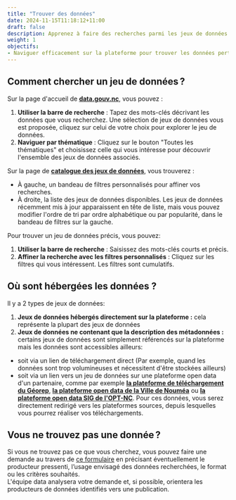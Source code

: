 ```yaml
---
title: "Trouver des données"
date: 2024-11-15T11:18:12+11:00
draft: false
description: Apprenez à faire des recherches parmi les jeux de données disponibles sur la plateforme."
weight: 1
objectifs:
- Naviguer efficacement sur la plateforme pour trouver les données pertinentes
---
```


## Comment chercher un jeu de données ?

Sur la page d'accueil de **[data.gouv.nc](https://data.gouv.nc/)**, vous pouvez :
1. **Utiliser la barre de recherche** : Tapez des mots-clés décrivant les données que vous recherchez. Une sélection de jeux de données vous est proposée, cliquez sur celui de votre choix pour explorer le jeu de données. 
2. **Naviguer par thématique** : Cliquez sur le bouton "Toutes les thématiques" et choisissez celle qui vous intéresse pour découvrir l'ensemble des jeux de données associés.

Sur la page de **[catalogue des jeux de données](https://data.gouv.nc/explore/)**, vous trouverez :
- À gauche, un bandeau de filtres personnalisés pour affiner vos recherches.
- À droite, la liste des jeux de données disponibles.
Les jeux de données récemment mis à jour apparaissent en tête de liste, mais vous pouvez modifier l'ordre de tri par ordre alphabétique ou par popularité, dans le bandeau de filtres sur la gauche.  
  
Pour trouver un jeu de données précis, vous pouvez:
1. **Utiliser la barre de recherche** : Saisissez des mots-clés courts et précis.
2. **Affiner la recherche avec les filtres personnalisés** : Cliquez sur les filtres qui vous intéressent. Les filtres sont cumulatifs. 

<!--## Découvrir la description d'un jeu de données
#### MEMO HOUY-SY
{{< notice type="error" >}}
Expliquer la notion de métadonnée et les différents champs de métadonnées
{{< /notice >}}
-->

## Où sont hébergées les données ?
Il y a 2 types de jeux de données:
1. **Jeux de données hébergés directement sur la plateforme :** cela représente la plupart des jeux de données
2. **Jeux de données ne contenant que la description des métadonnées :**  certains jeux de données sont simplement référencés sur la plateforme mais les données sont accessibles ailleurs:
- soit via un lien de téléchargement direct (Par exemple, quand les données sont trop volumineuses et nécessitent d'être stockées ailleurs)
- soit via un lien vers un jeu de données sur une plateforme open data d'un partenaire, comme par exemple **[la plateforme de téléchargement du Géorep](https://georep-dtsi-sgt.opendata.arcgis.com/)**, **[la plateforme open data de la Ville de Nouméa](https://data.noumea.nc/)** ou **[la plateforme open data SIG de l'OPT-NC](https://maps.opendata.opt.nc/)**. Pour ces données, vous serez directement redirigé vers les plateformes sources, depuis lesquelles vous pourrez réaliser vos téléchargements.

## Vous ne trouvez pas une donnée ?

Si vous ne trouvez pas ce que vous cherchez, vous pouvez faire une demande au travers de [ce formulaire](https://data.gouv.nc/pages/nous-contacter)
en précisant éventuellement le producteur pressenti, l’usage envisagé des données recherchées, le format ou les critères souhaités.  
L'équipe data analysera votre demande et, si possible, orientera les producteurs de données identifiés vers une publication.